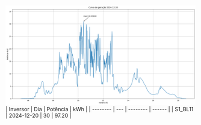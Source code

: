 ![My Image](20_12_2024-S1_BL11.png)
| Inversor | Dia | Potência | kWh    |
| -------- | --- | -------- | ------ |
| S1_BL11       | 2024-12-20  | 30       | 97.20 |